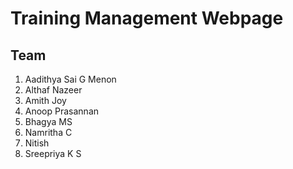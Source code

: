 # Training Management Webpage

## Team

1. Aadithya Sai G Menon
2. Althaf Nazeer
3. Amith Joy
4. Anoop Prasannan
5. Bhagya MS
6. Namritha C
7. Nitish
8. Sreepriya K S
